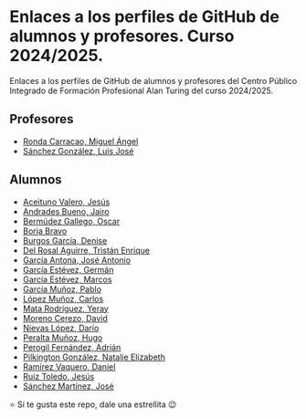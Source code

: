 # Enlaces a los perfiles de GitHub de alumnos y profesores. Curso 2024/2025.

Enlaces a los perfiles de GitHub de alumnos y profesores del Centro Público Integrado de Formación Profesional Alan Turing del curso 2024/2025.

## Profesores

* [Ronda Carracao, Miguel Ángel](https://github.com/profemronda)
* [Sánchez González, Luis José](https://github.com/LuisJoseSanchez)

## Alumnos

* [Aceituno Valero, Jesús]()
* [Andrades Bueno, Jairo](https://github.com/jairopo)
* [Bermúdez Gallego, Oscar]()
* [Borja Bravo]()
* [Burgos García, Denise]()
* [Del Rosal Aguirre, Tristán Enrique]()
* [García Antona, José Antonio]()
* [García Estévez, Germán](https://github.com/germangarest)
* [García Estévez, Marcos](https://github.com/warc0s)
* [García Muñoz, Pablo]()
* [López Muñoz, Carlos](https://github.com/carloslopez04)
* [Mata Rodríguez, Yeray](https://github.com/YerayMR)
* [Moreno Cerezo, David](https://github.com/DavidMoCe)
* [Nievas López, Darío]()
* [Peralta Muñoz, Hugo]()
* [Perogil Fernández, Adrián](https://github.com/imchopi)
* [Pilkington González, Natalie Elizabeth](https://github.com/napilkington)
* [Ramírez Vaquero, Daniel]()
* [Ruiz Toledo, Jesús](https://github.com/jesusruiztoledo)
* [Sánchez Martínez, José]()

:star: Si te gusta este repo, dale una estrellita :wink:
